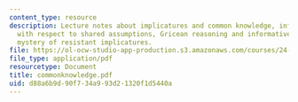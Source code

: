 ```yaml
---
content_type: resource
description: Lecture notes about implicatures and common knowledge, informativeness
  with respect to shared assumptions, Gricean reasoning and informativeness, and the
  mystery of resistant implicatures.
file: https://ol-ocw-studio-app-production.s3.amazonaws.com/courses/24-954-pragmatics-in-linguistic-theory-fall-2006/d88a6b9d90f734a993d21320f1d5440a_commonknowledge.pdf
file_type: application/pdf
resourcetype: Document
title: commonknowledge.pdf
uid: d88a6b9d-90f7-34a9-93d2-1320f1d5440a
---
```

